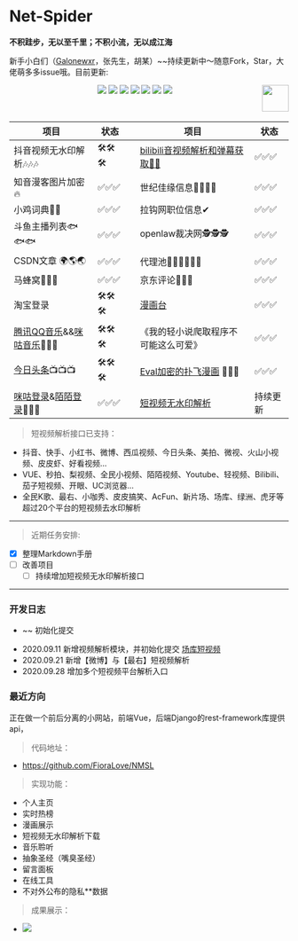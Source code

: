 # Net-Spider

**不积跬步，无以至千里；不积小流，无以成江海**

新手小白们（[Galonewxr](https://github.com/Galonewxr)，张先生，胡某）~~持续更新中〜随意Fork，Star，大佬萌多多issue哦。目前更新: 

<p align="center">
    <a href="https://AhriLove.top"><img src="https://img.shields.io/badge/AhriLove-%E4%B8%AA%E4%BA%BA%E7%BD%91%E7%AB%99-orange"></a>
    <a href="https://github.com/python/cpython"><img src="https://img.shields.io/badge/Python-3.7-FF1493.svg"></a>
    <a href="https://opensource.org/licenses/mit-license.php"><img src="https://badges.frapsoft.com/os/mit/mit.svg"></a>
    <a href="https://github.com/FioraLove/Net-Spider"><img src="https://img.shields.io/github/repo-size/FioraLove/Net-Spider"></a>
    <a href="https://github.com/FioraLove/Net-Spider/graphs/contributors"><img src="https://img.shields.io/badge/contributors-2-blue"></a>
    <a href="https://github.com/shengqiangzhang/examples-of-web-crawlers/stargazers"><img src="https://img.shields.io/github/stars/FioraLove/Net-Spider.svg?logo=github"></a>
    <a href="https://github.com/FioraLove/Net-Spider/network/members"><img src="https://img.shields.io/github/forks/FioraLove/Net-Spider.svg?color=blue&logo=github"></a>
    <a href="https://www.python.org/"><img src="https://upload.wikimedia.org/wikipedia/commons/c/c3/Python-logo-notext.svg" align="right" height="48" width="48" ></a>
</p>
<br />


| 项目 | 状态|  |项目 | 状态|
|  ----  | ----  | ----  | ---- |----|
| 抖音视频无水印解析🎶🎶🎶 | 🛠🛠🛠 |  | [bilibili音视频解析和弹幕获取🐱‍👓](https://bilibili.com) | ✅✅✅|
| 知音漫客图片加密 🔥 | ✅✅✅ |  |世纪佳缘信息👨‍👩‍👧‍👦  |✅✅✅| 
| 小鸡词典🐥🐥 | ✅✅✅ |  |拉钩网职位信息✔  |✅✅✅| 
| 斗鱼主播列表🐟🐟🐟 | ✅✅✅ |  |openlaw裁决网🕵🕵🕵  |✅✅✅| 
| CSDN文章 🌍🌎🌏 | ✅✅✅ |  |代理池🚣‍♂️🚣‍♂️🚣‍♂️  |✅✅✅| 
| 马蜂窝🐝🐝🐝 | ✅✅✅ |  |京东评论💋💋💋  |✅✅✅| 
| 淘宝登录 | 🛠🛠🛠 |  |[漫画台](https://www.manhuatai.com/)  |✅✅✅| 
| [腾讯QQ音乐](https://dengy.qq.com/)&&[咪咕音乐](https://www.migu.cn/)🎹🎹🎹 | 🛠🛠🛠 |  | 《我的轻小说爬取程序不可能这么可爱》 |✅✅✅| 
| [今日头条](https://www.toutiao.com/)📺📺📺 | 🛠🛠🛠|  | [Eval加密的扑飞漫画](http://www.pufei8.com/) 📕📕📕| ✅✅✅|
| [咪咕登录](https://www.migu.cn/)&[陌陌登录](https://web.immomo.com/)📼📼📼 |  ✅✅✅|  | [短视频无水印解析](./video-parse) | 持续更新 |


> 短视频解析接口已支持：

   - 抖音、快手、小红书、微博、西瓜视频、今日头条、美拍、微视、火山小视频、皮皮虾、好看视频...
   - VUE、秒拍、梨视频、全民小视频、陌陌视频、Youtube、轻视频、Bilibili、茄子短视频、开眼、UC浏览器...
   - 全民K歌、最右、小咖秀、皮皮搞笑、AcFun、新片场、场库、绿洲、虎牙等超过20个平台的短视频去水印解析

<hr>

> 近期任务安排:

- [x] 整理Markdown手册
- [ ] 改善项目
   - [ ] 持续增加短视频无水印解析接口

<hr>

### 开发日志
   + ~~ 初始化提交
   - 2020.09.11 新增视频解析模块，并初始化提交 [场库短视频](https://www.vmovier.com/)
   - 2020.09.21 新增【微博】与【最右】短视频解析
   - 2020.09.28 增加多个短视频平台解析入口


### 最近方向

正在做一个前后分离的小网站，前端Vue，后端Django的rest-framework库提供api，

> 代码地址：

   - https://github.com/FioraLove/NMSL

> 实现功能：

   + 个人主页
   + 实时热榜
   + 漫画展示
   + 短视频无水印解析下载
   + 音乐聆听
   + 抽象圣经（嘴臭圣经）
   + 留言面板
   + 在线工具
   + 不对外公布的隐私**数据


> 成果展示：

  - ![](https://cdn.jsdelivr.net/gh/FioraLove/Images/home.gif)